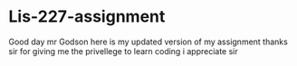 ﻿# Lis-227-assignment
Good day mr Godson here is my updated version of my assignment
thanks sir for giving me the privellege to learn coding 
i appreciate sir

